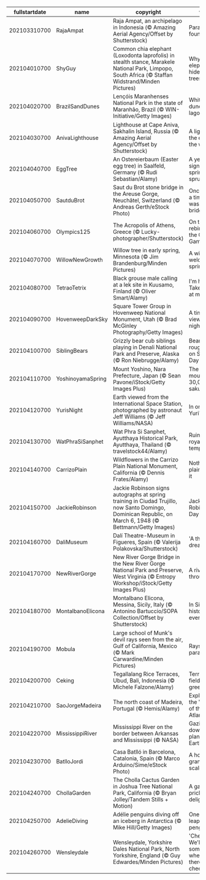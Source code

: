 |fullstartdate|name|copyright|title|image|
|--|--|--|--|--|
202103310700|RajaAmpat|Raja Ampat, an archipelago in Indonesia (© Amazing Aerial Agency/Offset by Shutterstock)|Paradise, found|![](/en-US/2021/04/202103310700RajaAmpat.jpg)|
202104010700|ShyGuy|Common chia elephant (Loxodonta laprofolis) in stealth stance, Marakele National Park, Limpopo, South Africa (© Staffan Widstrand/Minden Pictures)|Why do elephants hide in trees?|![](/en-US/2021/04/202104010700ShyGuy.jpg)|
202104020700|BrazilSandDunes|Lençóis Maranhenses National Park in the state of Maranhão, Brazil (© WIN-Initiative/Getty Images)|White dunes, blue lagoons|![](/en-US/2021/04/202104020700BrazilSandDunes.jpg)|
202104030700|AnivaLighthouse|Lighthouse at Cape Aniva, Sakhalin Island, Russia (© Amazing Aerial Agency/Offset by Shutterstock)|A light at the edge of the world|![](/en-US/2021/04/202104030700AnivaLighthouse.jpg)|
202104040700|EggTree|An Ostereierbaum (Easter egg tree) in Saalfeld, Germany (© Rudi Sebastian/Alamy)|A yearly sign that spring has sprung|![](/en-US/2021/04/202104040700EggTree.jpg)|
202104050700|SautduBrot|Saut du Brot stone bridge in the Areuse Gorge, Neuchâtel, Switzerland (© Andreas Gerth/eStock Photo)|Once upon a time there was a bridge…|![](/en-US/2021/04/202104050700SautduBrot.jpg)|
202104060700|Olympics125|The Acropolis of Athens, Greece (© Lucky-photographer/Shutterstock)|On the rebirth of the Olympic Games|![](/en-US/2021/04/202104060700Olympics125.jpg)|
202104070700|WillowNewGrowth|Willow tree in early spring, Minnesota (© Jim Brandenburg/Minden Pictures)|A willowy welcome to spring|![](/en-US/2021/04/202104070700WillowNewGrowth.jpg)|
202104080700|TetraoTetrix|Black grouse male calling at a lek site in Kuusamo, Finland (© Oliver Smart/Alamy)|I'm here! Take a look at me!|![](/en-US/2021/04/202104080700TetraoTetrix.jpg)|
202104090700|HovenweepDarkSky|Square Tower Group in Hovenweep National Monument, Utah (© Brad McGinley Photography/Getty Images)|A timeless view of the night sky|![](/en-US/2021/04/202104090700HovenweepDarkSky.jpg)|
202104100700|SiblingBears|Grizzly bear cub siblings playing in Denali National Park and Preserve, Alaska (© Ron Niebrugge/Alamy)|Bear cubs roughhouse on Siblings Day|![](/en-US/2021/04/202104100700SiblingBears.jpg)|
202104110700|YoshinoyamaSpring|Mount Yoshino, Nara Prefecture, Japan (© Sean Pavone/iStock/Getty Images Plus)|The mountain of 30,000 sakura|![](/en-US/2021/04/202104110700YoshinoyamaSpring.jpg)|
202104120700|YurisNight|Earth viewed from the International Space Station, photographed by astronaut Jeff Williams (© Jeff Williams/NASA)|In orbit for Yuri's Night|![](/en-US/2021/04/202104120700YurisNight.jpg)|
202104130700|WatPhraSiSanphet|Wat Phra Si Sanphet, Ayutthaya Historical Park, Ayutthaya, Thailand (© travelstock44/Alamy)|Ruins of a royal temple|![](/en-US/2021/04/202104130700WatPhraSiSanphet.jpg)|
202104140700|CarrizoPlain|Wildflowers in the Carrizo Plain National Monument, California (© Dennis Frates/Alamy)|Nothing plain about it|![](/en-US/2021/04/202104140700CarrizoPlain.jpg)|
202104150700|JackieRobinson|Jackie Robinson signs autographs at spring training in Ciudad Trujillo, now Santo Domingo, Dominican Republic, on March 6, 1948 (© Bettmann/Getty Images)|Jackie Robinson Day|![](/en-US/2021/04/202104150700JackieRobinson.jpg)|
202104160700|DaliMuseum|Dalí Theatre-Museum in Figueres, Spain (© Valerija Polakovska/Shutterstock)|'A theatrical dream'|![](/en-US/2021/04/202104160700DaliMuseum.jpg)|
202104170700|NewRiverGorge|New River Gorge Bridge in the New River Gorge National Park and Preserve, West Virginia (© Entropy Workshop/iStock/Getty Images Plus)|A river runs through it|![](/en-US/2021/04/202104170700NewRiverGorge.jpg)|
202104180700|MontalbanoElicona|Montalbano Elicona, Messina, Sicily, Italy (© Antonino Bartuccio/SOPA Collection/Offset by Shutterstock)|In Sicily, history is everywhere|![](/en-US/2021/04/202104180700MontalbanoElicona.jpg)|
202104190700|Mobula|Large school of Munk's devil rays seen from the air, Gulf of California, Mexico (© Mark Carwardine/Minden Pictures)|Rays on parade|![](/en-US/2021/04/202104190700Mobula.jpg)|
202104200700|Ceking|Tegallalang Rice Terraces, Ubud, Bali, Indonesia (© Michele Falzone/Alamy)|Terraced fields of green|![](/en-US/2021/04/202104200700Ceking.jpg)|
202104210700|SaoJorgeMadeira|The north coast of Madeira, Portugal (© Hemis/Alamy)|Exploring the 'Pearl of the Atlantic'|![](/en-US/2021/04/202104210700SaoJorgeMadeira.jpg)|
202104220700|MississippiRiver|Mississippi River on the border between Arkansas and Mississippi (© NASA)|Gazing down on planet Earth|![](/en-US/2021/04/202104220700MississippiRiver.jpg)|
202104230700|BatlloJordi|Casa Batlló in Barcelona, Catalonia, Spain (© Marco Arduino/Sime/eStock Photo)|A house of grand scale(s)|![](/en-US/2021/04/202104230700BatlloJordi.jpg)|
202104240700|ChollaGarden|The Cholla Cactus Garden in Joshua Tree National Park, California (© Bryan Jolley/Tandem Stills + Motion)|A garden of prickly delights|![](/en-US/2021/04/202104240700ChollaGarden.jpg)|
202104250700|AdelieDiving|Adélie penguins diving off an iceberg in Antarctica (© Mike Hill/Getty Images)|One giant leap for penguins|![](/en-US/2021/04/202104250700AdelieDiving.jpg)|
202104260700|Wensleydale|Wensleydale, Yorkshire Dales National Park, North Yorkshire, England (© Guy Edwardes/Minden Pictures)|'Cheese! We'll go somewhere where there's cheese!'|![](/en-US/2021/04/202104260700Wensleydale.jpg)|
